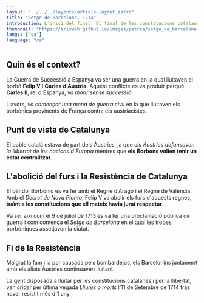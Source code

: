 ```yaml
---
layout: "../../../layouts/article-layout.astro"
title: "Setge de Barcelona, 1714"
introduction: L'inici del final. El final de les constitucions catalanes, l'inici d'unes lleis militaristes i la repressió per part dels Borbons als catalans. 
thumbnail: "https://erixweb.github.io/images/patria/setge_de_barcelona.webp"
langs: ["ca"]
language: "ca"
---
```


## Quin és el context?

La Guerra de Successió a Espanya va ser una guerra en la qual lluitaven el borbó **Felip V** i **Carles d'Àustria**. Aquest conflicte es va produïr perquè **Carles II**, rei d'Espanya, _va morir sense successió_. 

Llavors, _va començar una mena de guerra civil_ en la que lluitaven els borbònics provinents de França contra els austriacistes.

## Punt de vista de Catalunya

El poble català estava de part dels Àustries, ja que _els Àustries defansaven la llibertat de les nacions d'Europa_ mentres que **els Borbons volien tenir un estat centralitzat**.

## L'abolició del furs i la Resistència de Catalunya

El bàndol Borbònic es va fer amb el Regne d'Aragó i el Regne de València. Amb el _Decret de Nova Planta_, Felip V va abolir els furs d'aquests regnes, **traïnt a les constitucions que ell mateix havia jurat respectar**.

Va ser així com el 9 de juliol de 1713 es va fer una proclamació pública de guerra i com comença el _Setge de Barcelona_ en el qual les tropes borbòniques assetjaven la ciutat.

## Fi de la Resistència

Malgrat la fam i la por causada pels bombardejos, els Barcelonins juntament amb els aliats Àustries continuaven lluitant.

La gent disposada a lluitar per les constitucions catalanes i per la llibertat, van cridar per última vegada _Lliures o morts_ l'11 de Setembre de 1714 tras haver resistit més d'1 any. 